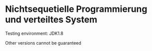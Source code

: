 # Nichtsequetielle Programmierung und verteiltes System

Testing environment: JDK1.8

Other versions cannot be guaranteed
